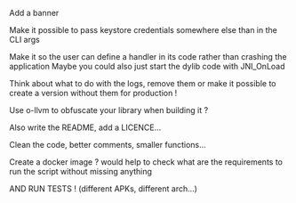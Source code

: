 Add a banner

Make it possible to pass keystore credentials somewhere else than in the CLI args

Make it so the user can define a handler in its code rather than crashing the application
Maybe you could also just start the dylib code with JNI_OnLoad

Think about what to do with the logs, remove them or make it possible to create a version without them for production !

Use o-llvm to obfuscate your library when building it ?

Also write the README, add a LICENCE...

Clean the code, better comments, smaller functions...

Create a docker image ? would help to check what are the requirements to run the script without missing anything

AND RUN TESTS ! (different APKs, different arch...)
